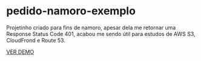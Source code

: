 # pedido-namoro-exemplo
Projetinho criado para fins de namoro, apesar dela me retornar uma Response Status Code 401, acabou me sendo útil para estudos de AWS S3, CloudFrond e Route 53.


[VER DEMO](https://quero-voce.netlify.app/)
